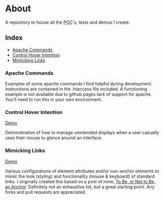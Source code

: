 # About #

A repository to house all the <abbr title="proof of concept">POC</abbr>'s, tests and demos I create.

## Index ##

* [Apache Commands](#apache-commands)
* [Control Hover Intention](#hover)
* [Mimicking Links](#mimic-links)


### Apache Commands ###

Examples of some apache commands I find helpful during development. Instructions are contained in the .htaccess file included. A functioning example is not available due to github pages lack of support for apache. You'll need to run this in your own environment.


### Control Hover Intention ###

[Demo](http://ryanfitzer.github.io/Demos/hover/)

Demonstration of how to manage unintended displays when a user casually uses their mouse to glance around an interface.


### Mimicking Links ###

[Demo](http://ryanfitzer.github.io/Demos/mimic-links/)

Various configurations of element attributes and/or non-anchor elements to mimic the look (styling) and functionality (mouse & keyboard) of standard links. I originally created this based on a post of mine, [To Be, or Not to Be, an Anchor](http://ryanfitzer.org/2011/08/to-be-or-not-to-be-an-anchor/). Definitely not an exhaustive list, but a great starting point. Any forks and pull requests are appreciated.
